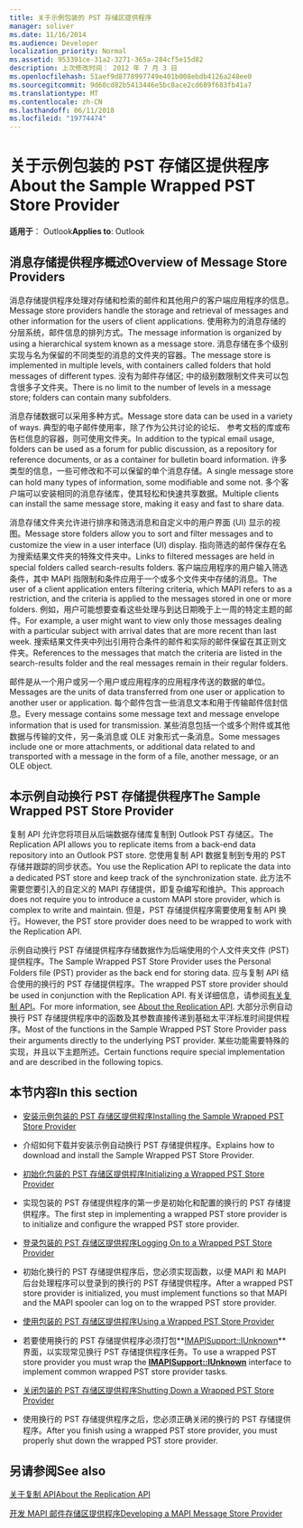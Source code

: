```yaml
---
title: 关于示例包装的 PST 存储区提供程序
manager: soliver
ms.date: 11/16/2014
ms.audience: Developer
localization_priority: Normal
ms.assetid: 953391ce-31a2-3271-365a-284cf5e15d82
description: 上次修改时间： 2012 年 7 月 3 日
ms.openlocfilehash: 51aef9d8778997749e401b008ebdb4126a248ee0
ms.sourcegitcommit: 9d60cd82b5413446e5bc8ace2cd689f683fb41a7
ms.translationtype: MT
ms.contentlocale: zh-CN
ms.lasthandoff: 06/11/2018
ms.locfileid: "19774474"
---
```

# <a name="about-the-sample-wrapped-pst-store-provider"></a><span data-ttu-id="30015-103">关于示例包装的 PST 存储区提供程序</span><span class="sxs-lookup"><span data-stu-id="30015-103">About the Sample Wrapped PST Store Provider</span></span>

 
  
<span data-ttu-id="30015-104">**适用于**： Outlook</span><span class="sxs-lookup"><span data-stu-id="30015-104">**Applies to**: Outlook</span></span> 
  
## <a name="overview-of-message-store-providers"></a><span data-ttu-id="30015-105">消息存储提供程序概述</span><span class="sxs-lookup"><span data-stu-id="30015-105">Overview of Message Store Providers</span></span>

<span data-ttu-id="30015-106">消息存储提供程序处理对存储和检索的邮件和其他用户的客户端应用程序的信息。</span><span class="sxs-lookup"><span data-stu-id="30015-106">Message store providers handle the storage and retrieval of messages and other information for the users of client applications.</span></span> <span data-ttu-id="30015-107">使用称为的消息存储的分层系统，邮件信息的排列方式。</span><span class="sxs-lookup"><span data-stu-id="30015-107">The message information is organized by using a hierarchical system known as a message store.</span></span> <span data-ttu-id="30015-108">消息存储在多个级别实现与名为保留的不同类型的消息的文件夹的容器。</span><span class="sxs-lookup"><span data-stu-id="30015-108">The message store is implemented in multiple levels, with containers called folders that hold messages of different types.</span></span> <span data-ttu-id="30015-109">没有为邮件存储区; 中的级别数限制文件夹可以包含很多子文件夹。</span><span class="sxs-lookup"><span data-stu-id="30015-109">There is no limit to the number of levels in a message store; folders can contain many subfolders.</span></span>
  
<span data-ttu-id="30015-110">消息存储数据可以采用多种方式。</span><span class="sxs-lookup"><span data-stu-id="30015-110">Message store data can be used in a variety of ways.</span></span> <span data-ttu-id="30015-111">典型的电子邮件使用率，除了作为公共讨论的论坛、 参考文档的库或布告栏信息的容器，则可使用文件夹。</span><span class="sxs-lookup"><span data-stu-id="30015-111">In addition to the typical email usage, folders can be used as a forum for public discussion, as a repository for reference documents, or as a container for bulletin board information.</span></span> <span data-ttu-id="30015-112">许多类型的信息，一些可修改和不可以保留的单个消息存储。</span><span class="sxs-lookup"><span data-stu-id="30015-112">A single message store can hold many types of information, some modifiable and some not.</span></span> <span data-ttu-id="30015-113">多个客户端可以安装相同的消息存储库，使其轻松和快速共享数据。</span><span class="sxs-lookup"><span data-stu-id="30015-113">Multiple clients can install the same message store, making it easy and fast to share data.</span></span>
  
<span data-ttu-id="30015-114">消息存储文件夹允许进行排序和筛选消息和自定义中的用户界面 (UI) 显示的视图。</span><span class="sxs-lookup"><span data-stu-id="30015-114">Message store folders allow you to sort and filter messages and to customize the view in a user interface (UI) display.</span></span> <span data-ttu-id="30015-115">指向筛选的邮件保存在名为搜索结果文件夹的特殊文件夹中。</span><span class="sxs-lookup"><span data-stu-id="30015-115">Links to filtered messages are held in special folders called search-results folders.</span></span> <span data-ttu-id="30015-116">客户端应用程序的用户输入筛选条件，其中 MAPI 指限制和条件应用于一个或多个文件夹中存储的消息。</span><span class="sxs-lookup"><span data-stu-id="30015-116">The user of a client application enters filtering criteria, which MAPI refers to as a restriction, and the criteria is applied to the messages stored in one or more folders.</span></span> <span data-ttu-id="30015-117">例如，用户可能想要查看这些处理与到达日期晚于上一周的特定主题的邮件。</span><span class="sxs-lookup"><span data-stu-id="30015-117">For example, a user might want to view only those messages dealing with a particular subject with arrival dates that are more recent than last week.</span></span> <span data-ttu-id="30015-118">搜索结果文件夹中列出引用符合条件的邮件和实际的邮件保留在其正则文件夹。</span><span class="sxs-lookup"><span data-stu-id="30015-118">References to the messages that match the criteria are listed in the search-results folder and the real messages remain in their regular folders.</span></span>
  
<span data-ttu-id="30015-119">邮件是从一个用户或另一个用户或应用程序的应用程序传送的数据的单位。</span><span class="sxs-lookup"><span data-stu-id="30015-119">Messages are the units of data transferred from one user or application to another user or application.</span></span> <span data-ttu-id="30015-120">每个邮件包含一些消息文本和用于传输邮件信封信息。</span><span class="sxs-lookup"><span data-stu-id="30015-120">Every message contains some message text and message envelope information that is used for transmission.</span></span> <span data-ttu-id="30015-121">某些消息包括一个或多个附件或其他数据与传输的文件，另一条消息或 OLE 对象形式一条消息。</span><span class="sxs-lookup"><span data-stu-id="30015-121">Some messages include one or more attachments, or additional data related to and transported with a message in the form of a file, another message, or an OLE object.</span></span>
  
## <a name="the-sample-wrapped-pst-store-provider"></a><span data-ttu-id="30015-122">本示例自动换行 PST 存储提供程序</span><span class="sxs-lookup"><span data-stu-id="30015-122">The Sample Wrapped PST Store Provider</span></span>

<span data-ttu-id="30015-123">复制 API 允许您将项目从后端数据存储库复制到 Outlook PST 存储区。</span><span class="sxs-lookup"><span data-stu-id="30015-123">The Replication API allows you to replicate items from a back-end data repository into an Outlook PST store.</span></span> <span data-ttu-id="30015-124">您使用复制 API 数据复制到专用的 PST 存储并跟踪的同步状态。</span><span class="sxs-lookup"><span data-stu-id="30015-124">You use the Replication API to replicate the data into a dedicated PST store and keep track of the synchronization state.</span></span> <span data-ttu-id="30015-125">此方法不需要您要引入的自定义的 MAPI 存储提供，即复杂编写和维护。</span><span class="sxs-lookup"><span data-stu-id="30015-125">This approach does not require you to introduce a custom MAPI store provider, which is complex to write and maintain.</span></span> <span data-ttu-id="30015-126">但是，PST 存储提供程序需要使用复制 API 换行。</span><span class="sxs-lookup"><span data-stu-id="30015-126">However, the PST store provider does need to be wrapped to work with the Replication API.</span></span>
  
<span data-ttu-id="30015-127">示例自动换行 PST 存储提供程序存储数据作为后端使用的个人文件夹文件 (PST) 提供程序。</span><span class="sxs-lookup"><span data-stu-id="30015-127">The Sample Wrapped PST Store Provider uses the Personal Folders file (PST) provider as the back end for storing data.</span></span> <span data-ttu-id="30015-128">应与复制 API 结合使用的换行的 PST 存储提供程序。</span><span class="sxs-lookup"><span data-stu-id="30015-128">The wrapped PST store provider should be used in conjunction with the Replication API.</span></span> <span data-ttu-id="30015-129">有关详细信息，请参阅[有关复制 API](about-the-replication-api.md)。</span><span class="sxs-lookup"><span data-stu-id="30015-129">For more information, see [About the Replication API](about-the-replication-api.md).</span></span> <span data-ttu-id="30015-130">大部分示例自动换行 PST 存储提供程序中的函数及其参数直接传递到基础太平洋标准时间提供程序。</span><span class="sxs-lookup"><span data-stu-id="30015-130">Most of the functions in the Sample Wrapped PST Store Provider pass their arguments directly to the underlying PST provider.</span></span> <span data-ttu-id="30015-131">某些功能需要特殊的实现，并且以下主题所述。</span><span class="sxs-lookup"><span data-stu-id="30015-131">Certain functions require special implementation and are described in the following topics.</span></span>
  
## <a name="in-this-section"></a><span data-ttu-id="30015-132">本节内容</span><span class="sxs-lookup"><span data-stu-id="30015-132">In this section</span></span>

- [<span data-ttu-id="30015-133">安装示例包装的 PST 存储区提供程序</span><span class="sxs-lookup"><span data-stu-id="30015-133">Installing the Sample Wrapped PST Store Provider</span></span>](installing-the-sample-wrapped-pst-store-provider.md)
    
- <span data-ttu-id="30015-134">介绍如何下载并安装示例自动换行 PST 存储提供程序。</span><span class="sxs-lookup"><span data-stu-id="30015-134">Explains how to download and install the Sample Wrapped PST Store Provider.</span></span>
    
- [<span data-ttu-id="30015-135">初始化包装的 PST 存储区提供程序</span><span class="sxs-lookup"><span data-stu-id="30015-135">Initializing a Wrapped PST Store Provider</span></span>](initializing-a-wrapped-pst-store-provider.md)
    
- <span data-ttu-id="30015-136">实现包装的 PST 存储提供程序的第一步是初始化和配置的换行的 PST 存储提供程序。</span><span class="sxs-lookup"><span data-stu-id="30015-136">The first step in implementing a wrapped PST store provider is to initialize and configure the wrapped PST store provider.</span></span>
    
- [<span data-ttu-id="30015-137">登录包装的 PST 存储区提供程序</span><span class="sxs-lookup"><span data-stu-id="30015-137">Logging On to a Wrapped PST Store Provider</span></span>](logging-on-to-a-wrapped-pst-store-provider.md)
    
- <span data-ttu-id="30015-138">初始化换行的 PST 存储提供程序后，您必须实现函数，以便 MAPI 和 MAPI 后台处理程序可以登录到的换行的 PST 存储提供程序。</span><span class="sxs-lookup"><span data-stu-id="30015-138">After a wrapped PST store provider is initialized, you must implement functions so that MAPI and the MAPI spooler can log on to the wrapped PST store provider.</span></span>
    
- [<span data-ttu-id="30015-139">使用包装的 PST 存储区提供程序</span><span class="sxs-lookup"><span data-stu-id="30015-139">Using a Wrapped PST Store Provider</span></span>](using-a-wrapped-pst-store-provider.md)
    
- <span data-ttu-id="30015-140">若要使用换行的 PST 存储提供程序必须打包**[IMAPISupport::IUnknown](imapisupportiunknown.md)** 界面，以实现常见换行 PST 存储提供程序任务。</span><span class="sxs-lookup"><span data-stu-id="30015-140">To use a wrapped PST store provider you must wrap the **[IMAPISupport::IUnknown](imapisupportiunknown.md)** interface to implement common wrapped PST store provider tasks.</span></span> 
    
- [<span data-ttu-id="30015-141">关闭包装的 PST 存储区提供程序</span><span class="sxs-lookup"><span data-stu-id="30015-141">Shutting Down a Wrapped PST Store Provider</span></span>](shutting-down-a-wrapped-pst-store-provider.md)
    
- <span data-ttu-id="30015-142">使用换行的 PST 存储提供程序之后，您必须正确关闭的换行的 PST 存储提供程序。</span><span class="sxs-lookup"><span data-stu-id="30015-142">After you finish using a wrapped PST store provider, you must properly shut down the wrapped PST store provider.</span></span>
    
## <a name="see-also"></a><span data-ttu-id="30015-143">另请参阅</span><span class="sxs-lookup"><span data-stu-id="30015-143">See also</span></span>



[<span data-ttu-id="30015-144">关于复制 API</span><span class="sxs-lookup"><span data-stu-id="30015-144">About the Replication API</span></span>](about-the-replication-api.md)
  
[<span data-ttu-id="30015-145">开发 MAPI 邮件存储区提供程序</span><span class="sxs-lookup"><span data-stu-id="30015-145">Developing a MAPI Message Store Provider</span></span>](developing-a-mapi-message-store-provider.md)

